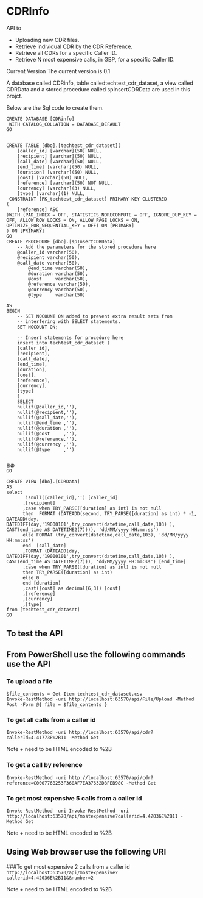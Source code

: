 # CDRInfo
API to
- Uploading new CDR files.
- Retrieve individual CDR by the CDR Reference.
- Retrieve all CDRs for a specific Caller ID.
- Retrieve N most expensive calls, in GBP, for a specific Caller ID.

Current Version
The current version is 0.1

A database called CDRinfo, table calledtechtest_cdr_dataset,  a view called CDRData and a stored procedure called  spInsertCDRData are used in this projct.

Below are the Sql code to create them.

```
CREATE DATABASE [CDRinfo]
 WITH CATALOG_COLLATION = DATABASE_DEFAULT
GO


CREATE TABLE [dbo].[techtest_cdr_dataset](
	[caller_id] [varchar](50) NULL,
	[recipient] [varchar](50) NULL,
	[call_date] [varchar](50) NULL,
	[end_time] [varchar](50) NULL,
	[duration] [varchar](50) NULL,
	[cost] [varchar](50) NULL,
	[reference] [varchar](50) NOT NULL,
	[currency] [varchar](3) NULL,
	[type] [varchar](1) NULL,
 CONSTRAINT [PK_techtest_cdr_dataset] PRIMARY KEY CLUSTERED 
(
	[reference] ASC
)WITH (PAD_INDEX = OFF, STATISTICS_NORECOMPUTE = OFF, IGNORE_DUP_KEY = OFF, ALLOW_ROW_LOCKS = ON, ALLOW_PAGE_LOCKS = ON, OPTIMIZE_FOR_SEQUENTIAL_KEY = OFF) ON [PRIMARY]
) ON [PRIMARY]
GO
CREATE PROCEDURE [dbo].[spInsertCDRData]
	-- Add the parameters for the stored procedure here
	@caller_id varchar(50),
	@recipient varchar(50),
	@call_date varchar(50),
        @end_time varchar(50),
        @duration varchar(50),
        @cost	  varchar(50),
        @reference varchar(50),
        @currency varchar(50),
        @type	  varchar(50)

AS
BEGIN
	-- SET NOCOUNT ON added to prevent extra result sets from
	-- interfering with SELECT statements.
	SET NOCOUNT ON;

    -- Insert statements for procedure here
    insert into techtest_cdr_dataset (
    [caller_id],
    [recipient],
    [call_date],
    [end_time],
    [duration],
    [cost],
    [reference],
    [currency],
    [type]
    )
	SELECT
	nullif(@caller_id,''),
	nullif(@recipient,''),
	nullif(@call_date,''),
	nullif(@end_time ,''), 
	nullif(@duration ,''), 
	nullif(@cost	 ,''),	  
	nullif(@reference,''),
	nullif(@currency ,''), 
	nullif(@type	 ,'')	  


END
GO

CREATE VIEW [dbo].[CDRData]
AS
select 
       isnull([caller_id],'') [caller_id]
      ,[recipient]
      ,case when TRY_PARSE([duration] as int) is not null
      then  FORMAT (DATEADD(second, TRY_PARSE([duration] as int) * -1, DATEADD(day, DATEDIFF(day,'19000101',try_convert(datetime,call_date,103) ), CAST(end_time AS DATETIME2(7)))), 'dd/MM/yyyy HH:mm:ss')
      else FORMAT (try_convert(datetime,call_date,103), 'dd/MM/yyyy HH:mm:ss')   
      end  [call_date]
      ,FORMAT (DATEADD(day, DATEDIFF(day,'19000101',try_convert(datetime,call_date,103) ), CAST(end_time AS DATETIME2(7))), 'dd/MM/yyyy HH:mm:ss') [end_time]
      ,case when TRY_PARSE([duration] as int) is not null
      then TRY_PARSE([duration] as int)
      else 0 
      end [duration]
      ,cast([cost] as decimal(6,3)) [cost]
      ,[reference]
      ,[currency]
      ,[type]
from [techtest_cdr_dataset]
GO

```

## To test the API

## From PowerShell use the following commands use the API

### To upload a file
```
$file_contents = Get-Item techtest_cdr_dataset.csv
Invoke-RestMethod -uri http://localhost:63570/api/File/Upload -Method Post -Form @{ file = $file_contents }
```

### To get all calls from a caller id
`Invoke-RestMethod -uri http://localhost:63570/api/cdr?callerId=4.41773E%2B11 -Method Get`

Note + need to be HTML encoded to %2B

### To get a call by reference
`Invoke-RestMethod -uri http://localhost:63570/api/cdr?reference=C000776B253F360AF7EA37632D8FEB98C -Method Get`

### To get most expensive 5 calls from a caller id
`Invoke-RestMethod -uri Invoke-RestMethod -uri http://localhost:63570/api/mostexpensive?callerid=4.42036E%2B11 -Method Get`

Note + need to be HTML encoded to %2B

## Using Web browser use the following URI
###To get most expensive 2 calls from a caller id
`http://localhost:63570/api/mostexpensive?callerid=4.42036E%2B11&&number=2`

Note + need to be HTML encoded to %2B
